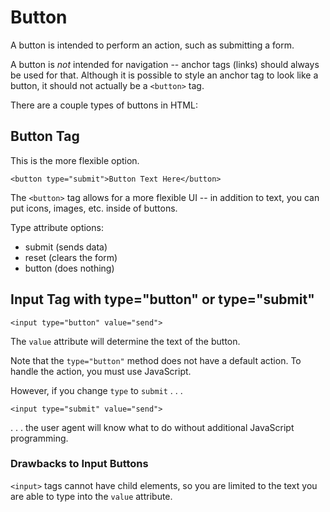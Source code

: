 # Button

A button is intended to perform an action, such as submitting a form.

A button is *not* intended for navigation -- anchor tags (links) should always be used for that.  Although it is possible to style an anchor tag to look like a button, it should not actually be a `<button>` tag.

There are a couple types of buttons in HTML:


## Button Tag

This is the more flexible option.

`<button type="submit">Button Text Here</button>`

The `<button>` tag allows for a more flexible UI -- in addition to text, you can put icons, images, etc. inside of buttons.

Type attribute options:

- submit (sends data)
- reset (clears the form)
- button (does nothing)


## Input Tag with type="button" or type="submit"

`<input type="button" value="send">`

The `value` attribute will determine the text of the button.

Note that the `type="button"` method does not have a default action.  To handle the action, you must use JavaScript.

However, if you change `type` to `submit` . . .

`<input type="submit" value="send">`

. . . the user agent will know what to do without additional JavaScript programming.

### Drawbacks to Input Buttons

`<input>` tags cannot have child elements, so you are limited to the text you are able to type into the `value` attribute.